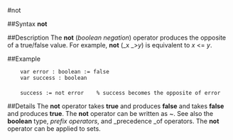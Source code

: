
#not

##Syntax
**not**



##Description
The **not** (_boolean negation_) operator produces the opposite of a true/false value. For example, **not** (_x _>_y_) is equivalent to _x_ <= _y_.



##Example



        var error : boolean := false
        var success : boolean
        
        success := not error    % success becomes the opposite of error
##Details
The **not** operator takes **true** and produces **false** and takes **false** and produces **true**. The **not** operator can be written as ~. See also the **boolean** type, _prefix operators_, and _precedence _of operators.
The **not** operator can be applied to sets.


